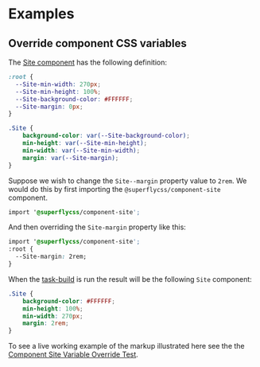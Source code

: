 # Examples

## Override component CSS variables

The [Site component]() has the following definition:
```css
:root {
  --Site-min-width: 270px;
  --Site-min-height: 100%;
  --Site-background-color: #FFFFFF;
  --Site-margin: 0px;
}

.Site {
    background-color: var(--Site-background-color);
    min-height: var(--Site-min-height);
    min-width: var(--Site-min-width);
    margin: var(--Site-margin);
}
```

Suppose we wish to change the `Site--margin` property value to `2rem`.  We would do this by first importing the `@superflycss/component-site` component.

``` css
import '@superflycss/component-site';
```

And then overriding the `Site-margin` property like this:
``` css
import '@superflycss/component-site';
:root {
  --Site-margin: 2rem;
}
```

When the [task-build]() is run the result will be the following `Site` component:

``` css
.Site {
    background-color: #FFFFFF;
    min-height: 100%;
    min-width: 270px;
    margin: 2rem;
}
```

To see a live working example of the markup illustrated here see the the [Component Site Variable Override Test](https://github.com/superflycss/component-site/blob/master/src/test/css/variable-override.css).
